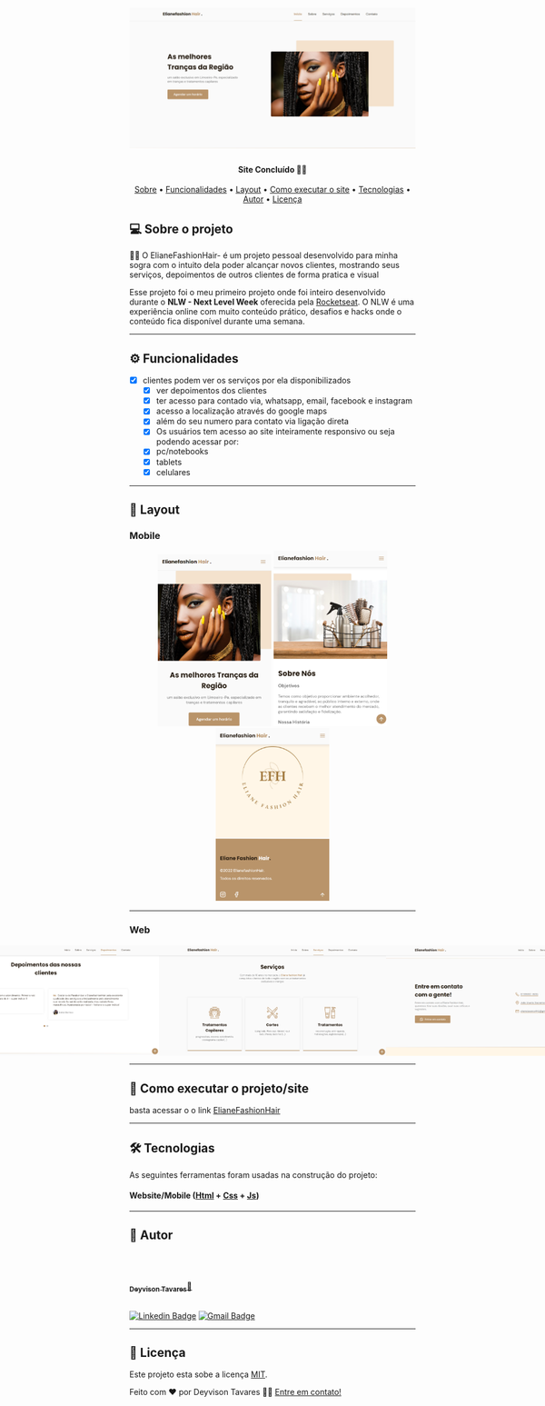 <h1 align="center">
    <img alt="ElianeFashionHair" src="./assets/fotos/elianefashonhairsitereadme.png" />
</h1>

<h4 align="center"> 
  Site Concluído 💇‍♀️	
</h4>

<p align="center">
 <a href="#-sobre-o-projeto">Sobre</a> •
 <a href="#-funcionalidades">Funcionalidades</a> •
 <a href="#-layout">Layout</a> • 
 <a href="#-como-executar-o-projeto">Como executar o site</a> • 
 <a href="#-tecnologias">Tecnologias</a> • 
 <a href="#-autor">Autor</a> • 
 <a href="#user-content--licença">Licença</a>
</p>

## 💻 Sobre o projeto

💇‍♀️ O ElianeFashionHair- é um projeto pessoal desenvolvido para minha sogra com o intuito dela poder alcançar novos clientes, mostrando seus serviços, depoimentos de outros clientes de forma pratica e visual

Esse projeto foi o meu primeiro projeto onde foi inteiro desenvolvido durante o **NLW - Next Level Week** oferecida pela [Rocketseat](https://blog.rocketseat.com.br/primeira-next-level-week/).
O NLW é uma experiência online com muito conteúdo prático, desafios e hacks onde o conteúdo fica disponível durante uma semana.

---

## ⚙️ Funcionalidades

- [x] clientes podem ver os serviços por ela disponibilizados
  - [x] ver depoimentos dos clientes
  - [x] ter acesso para contado via, whatsapp, email, facebook e instagram
  - [x] acesso a localização através do google maps
  - [x] além do seu numero para contato via ligação direta
  - [x] Os usuários tem acesso ao site inteiramente responsivo ou seja podendo acessar por:
  - [x] pc/notebooks
  - [x] tablets
  - [x] celulares

---

## 🎨 Layout

### Mobile

<p align="center">
  <img alt="ElianeFashionHair" title="#ElianeFashionHair" src="./assets/fotos/Mobi 1.png" width="200px">

  <img alt="ElianeFashionHair" title="#ElianeFashionHair" src="./assets/fotos/Mobi 2.png" width="200px">

  <img alt="ElianeFashionHair" title="#ElianeFashionHair" src="./assets/fotos/Mobi 3.png" width="200px">
</p>

---

### Web

<p align="center" style="display: flex; align-items: flex-start; justify-content: center;">
  <img alt="ElianeFashionHair" title="#ElianeFashionHair" src="./assets/fotos/WEB 1.png" width="400px">

  <img alt="ElianeFashionHair" title="#ElianeFashionHair" src="./assets/fotos/WEB 2.png" width="400px">

  <img alt="ElianeFashionHair" title="#ElianeFashionHair" src="./assets/fotos/web 3.png" width="400px">
</p>

---

## 🚀 Como executar o projeto/site

basta acessar o o link
[ElianeFashionHair](https://deyvisontav.github.io/ElianeFashionHair/)

---

## 🛠 Tecnologias

As seguintes ferramentas foram usadas na construção do projeto:

#### **Website**/**Mobile** ([Html](https://devdocs.io/html//) + [Css](https://devdocs.io/css/) + [Js](https://devdocs.io/javascript))

---


## 🦸 Autor
<br/>
<a href="https://github.com/DeyvisonTav">
 <img style="border-radius: 100%;" src="https://avatars.githubusercontent.com/u/101512004?v=4" width="100px;" alt=""/>
 <br />
 <br/>
 <sub><b>Deyvison Tavares</b></sub>🚀</a>
 <br />
 <br />

[![Linkedin Badge](https://img.shields.io/badge/-Deyvison-blue?style=flat-square&logo=Linkedin&logoColor=white&link=https://www.linkedin.com/in/deyvison-tavares/)](https://www.linkedin.com/in/deyvison-tavares/)
[![Gmail Badge](https://img.shields.io/badge/-deyvisontav@gmail.com-c14438?style=flat-square&logo=Gmail&logoColor=white&link=mailto:deyvisontav.com)](mailto:deyvisontav@gmail.com)

---
## 📝 Licença

Este projeto esta sobe a licença [MIT](./LICENSE).

Feito com ❤️ por Deyvison Tavares 👋🏽 [Entre em contato!](https://www.linkedin.com/in/deyvison-tavares/)

